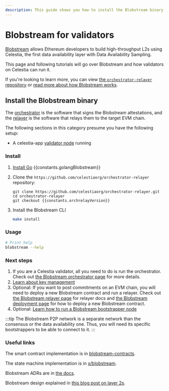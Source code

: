 ```yaml
---
description: This guide shows you how to install the Blobstream binary.
---
```


# Blobstream for validators

[Blobstream](https://blog.celestia.org/introducing-blobstream/)
allows Ethereum developers to build high-throughput L2s using Celestia,
the first data availability layer with Data Availability Sampling.

This page and following tutorials will go over Blobstream and how validators
on Celestia can run it.

If you're looking to learn more, you can view
[the `orchestrator-relayer` repository](https://github.com/celestiaorg/orchestrator-relayer)
or [read more about how Blobstream works](../developers/blobstream.md#overview).

## Install the Blobstream binary

<!-- markdownlint-disable MD033 -->
<script setup>
import constants from '/.vitepress/constants/constants.js'
</script>

The [orchestrator](./blobstream-orchestrator.md) is the software that signs the
Blobstream attestations, and the [relayer](./blobstream-relayer.md) is the
software that relays them to the target EVM chain.

The following sections in this category presume you have the following setup:

- A celestia-app
  [validator node](./consensus-node.md#optional-setting-up-a-validator) running

### Install

1. [Install Go](https://go.dev/doc/install) {{constants.golangBlobstream}}

2. Clone the `https://github.com/celestiaorg/orchestrator-relayer` repository:

   ```bash-vue
   git clone https://github.com/celestiaorg/orchestrator-relayer.git
   cd orchestrator-relayer
   git checkout {{constants.orchrelayVersion}}
   ```

3. Install the Blobstream CLI

   ```sh
   make install
   ```

### Usage

```sh
# Print help
blobstream --help
```

### Next steps

1. If you are a Celestia validator, all you need to do is run the
   orchestrator. Check out
   [the Blobstream orchestrator page](./blobstream-orchestrator.md) for more details.
2. [Learn about key management](./blobstream-keys.md)
3. Optional: If you want to post commitments on an EVM chain, you will need to deploy
   a new Blobstream contract and run a relayer. Check out
   [the Blobstream relayer page](./blobstream-relayer.md) for
   relayer docs and [the Blobstream deployment page](./blobstream-deploy.md) for
   how to deploy a new Blobstream contract.
4. Optional: [Learn how to run a Blobstream bootstrapper node](./blobstream-bootstrapper.md)

:::tip
The Blobstream P2P network is a separate network than the consensus or
the data availability one. Thus, you will need its specific
bootstrappers to be able to connect to it.
:::

### Useful links

The smart contract implementation is in [blobstream-contracts](https://github.com/celestiaorg/blobstream-contracts/).

The state machine implementation is in [x/blobstream](https://github.com/celestiaorg/celestia-app/tree/main/x/blobstream).

Blobstream ADRs are in [the docs](https://github.com/celestiaorg/celestia-app/tree/main/docs/architecture).

Blobstream design explained in [this blog post on layer 2s](https://blog.celestia.org/celestiums/).

